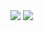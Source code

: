 <!--header-->
<img src="https://capsule-render.vercel.app/api?type=wave&color=ebd8f0&height=300&section=header&text=YOON%20AH&fontSize=90&fontAlignY=38&desc=welcome%20to%20my%20git%20world%20:-)&fontColor=fff&descAlignY=57"/>


<img src="https://capsule-render.vercel.app/api?type=wave&color=ebd8f0&height=130&section=footer"/>

